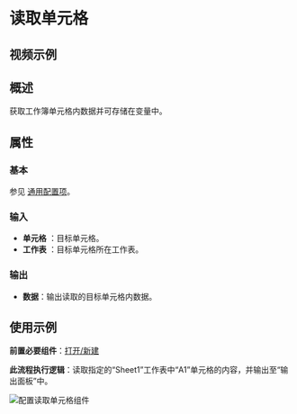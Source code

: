 # 读取单元格

## 视频示例

## 概述

获取工作簿单元格内数据并可存储在变量中。

## 属性

### 基本

参见 [通用配置项](../../Appendix/CommonConfigurationItems.md)。

### 输入

- **单元格** ：目标单元格。
- **工作表** ：目标单元格所在工作表。

### 输出

- **数据**：输出读取的目标单元格内数据。

## 使用示例

**前置必要组件**：[打开/新建](../WPSExcel/OpenExcel.md)

**此流程执行逻辑**：读取指定的“Sheet1”工作表中“A1”单元格的内容，并输出至“输出面板”中。

![配置读取单元格组件](https://docimages.blob.core.chinacloudapi.cn/images/Activities/wps6.png)
